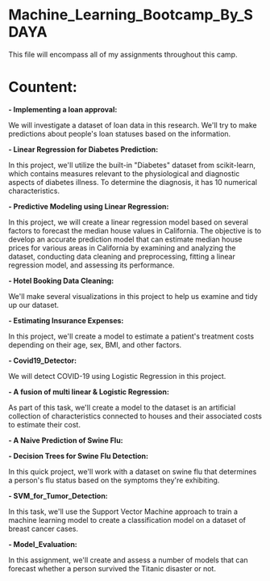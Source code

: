 # Machine_Learning_Bootcamp_By_SDAYA
This file will encompass all of my assignments throughout this camp.

# Countent:
**- Implementing a loan approval:** <br>
   
   We will investigate a dataset of loan data in this research. We'll try to make predictions about people's loan statuses based on the information.
    
**- Linear Regression for Diabetes Prediction:**  <br>
    
   In this project, we'll utilize the built-in "Diabetes" dataset from scikit-learn, which contains measures relevant to the physiological and diagnostic aspects of diabetes illness. To determine the diagnosis, it has 10 numerical characteristics.

**- Predictive Modeling using Linear Regression:** <be>
   
   In this project, we will create a linear regression model based on several factors to forecast the median house values in California. The objective is to develop an accurate prediction model that can estimate median house prices for various areas in California by examining and analyzing the dataset, conducting data cleaning and preprocessing, fitting a linear regression model, and assessing its performance.

**- Hotel Booking Data Cleaning:** <be>

  We'll make several visualizations in this project to help us examine and tidy up our dataset.

**- Estimating Insurance Expenses:** <be>

  In this project, we'll create a model to estimate a patient's treatment costs depending on their age, sex, BMI, and other factors.

**- Covid19_Detector:** <be>

  We will detect COVID-19 using Logistic Regression in this project.

**- A fusion of multi linear & Logistic Regression:** <be>

  As part of this task, we'll create a model to the dataset is an artificial collection of characteristics connected to houses and their associated costs to estimate their cost.

**- A Naive Prediction of Swine Flu:** <be>

**- Decision Trees for Swine Flu Detection:** <be>

  In this quick project, we'll work with a dataset on swine flu that determines a person's flu status based on the symptoms they're exhibiting.

**- SVM_for_Tumor_Detection:** <be>

  In this task, we'll use the Support Vector Machine approach to train a machine learning model to create a classification model on a dataset of breast cancer cases.

**- Model_Evaluation:** <be>

  In this assignment, we'll create and assess a number of models that can forecast whether a person survived the Titanic disaster or not.

